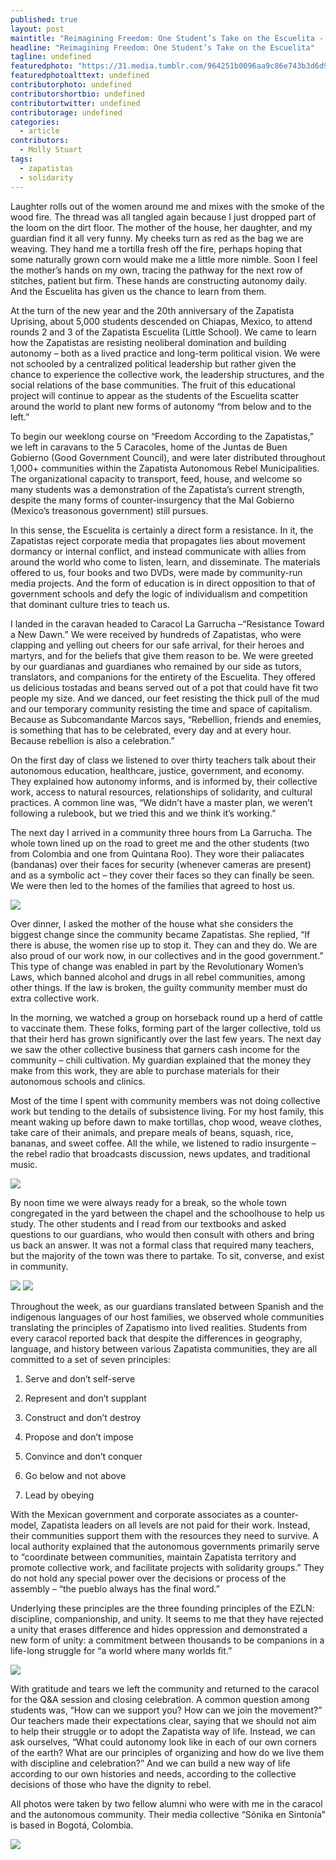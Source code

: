 ```yaml
---
published: true
layout: post
maintitle: "Reimagining Freedom: One Student’s Take on the Escuelita - {Young}ist"
headline: "Reimagining Freedom: One Student’s Take on the Escuelita"
tagline: undefined
featuredphoto: "https://31.media.tumblr.com/964251b0096aa9c86e743b3d6d9a0902/tumblr_inline_mzkbdeBhR61rkj9dw.png"
featuredphotoalttext: undefined
contributorphoto: undefined
contributorshortbio: undefined
contributortwitter: undefined
contributorage: undefined
categories: 
  - article
contributors: 
  - Molly Stuart
tags: 
  - zapatistas
  - solidarity
---
```


Laughter rolls out of the women around me and mixes with the smoke of the wood fire. The thread was all tangled again because I just dropped part of the loom on the dirt floor. The mother of the house, her daughter, and my guardian find it all very funny. My cheeks turn as red as the bag we are weaving. They hand me a tortilla fresh off the fire, perhaps hoping that some naturally grown corn would make me a little more nimble. Soon I feel the mother’s hands on my own, tracing the pathway for the next row of stitches, patient but firm. These hands are constructing autonomy daily. And the Escuelita has given us the chance to learn from them.

At the turn of the new year and the 20th anniversary of the Zapatista Uprising, about 5,000 students descended on Chiapas, Mexico, to attend rounds 2 and 3 of the Zapatista Escuelita (Little School). We came to learn how the Zapatistas are resisting neoliberal domination and building autonomy – both as a lived practice and long-term political vision. We were not schooled by a centralized political leadership but rather given the chance to experience the collective work, the leadership structures, and the social relations of the base communities. The fruit of this educational project will continue to appear as the students of the Escuelita scatter around the world to plant new forms of autonomy “from below and to the left.”

To begin our weeklong course on “Freedom According to the Zapatistas,” we left in caravans to the 5 Caracoles, home of the Juntas de Buen Gobierno (Good Government Council), and were later distributed throughout 1,000+ communities within the Zapatista Autonomous Rebel Municipalities. The organizational capacity to transport, feed, house, and welcome so many students was a demonstration of the Zapatista’s current strength, despite the many forms of counter-insurgency that the Mal Gobierno (Mexico’s treasonous government) still pursues.

In this sense, the Escuelita is certainly a direct form a resistance. In it, the Zapatistas reject corporate media that propagates lies about movement dormancy or internal conflict, and instead communicate with allies from around the world who come to listen, learn, and disseminate. The materials offered to us, four books and two DVDs, were made by community-run media projects. And the form of education is in direct opposition to that of government schools and defy the logic of individualism and competition that dominant culture tries to teach us. 

I landed in the caravan headed to Caracol La Garrucha –“Resistance Toward a New Dawn.” We were received by hundreds of Zapatistas, who were clapping and yelling out cheers for our safe arrival, for their heroes and martyrs, and for the beliefs that give them reason to be. We were greeted by our guardianas and guardianes who remained by our side as tutors, translators, and companions for the entirety of the Escuelita. They offered us delicious tostadas and beans served out of a pot that could have fit two people my size. And we danced, our feet resisting the thick pull of the mud and our temporary community resisting the time and space of capitalism. Because as Subcomandante Marcos says, “Rebellion, friends and enemies, is something that has to be celebrated, every day and at every hour. Because rebellion is also a celebration.”

On the first day of class we listened to over thirty teachers talk about their autonomous education, healthcare, justice, government, and economy. They explained how autonomy informs, and is informed by, their collective work, access to natural resources, relationships of solidarity, and cultural practices. A common line was, “We didn’t have a master plan, we weren’t following a rulebook, but we tried this and we think it’s working.”

The next day I arrived in a community three hours from La Garrucha. The whole town lined up on the road to greet me and the other students (two from Colombia and one from Quintana Roo). They wore their paliacates (bandanas) over their faces for security (whenever cameras are present) and as a symbolic act – they cover their faces so they can finally be seen. We were then led to the homes of the families that agreed to host us.

<img src='https://31.media.tumblr.com/eaa0fa99f6c4179572cf4c4a2cb8f1c1/tumblr_inline_mzkbgxUoEN1rkj9dw.png' class='col12'/>

Over dinner, I asked the mother of the house what she considers the biggest change since the community became Zapatistas. She replied, “If there is abuse, the women rise up to stop it. They can and they do. We are also proud of our work now, in our collectives and in the good government.” This type of change was enabled in part by the Revolutionary Women’s Laws, which banned alcohol and drugs in all rebel communities, among other things. If the law is broken, the guilty community member must do extra collective work.

In the morning, we watched a group on horseback round up a herd of cattle to vaccinate them. These folks, forming part of the larger collective, told us that their herd has grown significantly over the last few years. The next day we saw the other collective business that garners cash income for the community – chili cultivation. My guardian explained that the money they make from this work, they are able to purchase materials for their autonomous schools and clinics.

Most of the time I spent with community members was not doing collective work but tending to the details of subsistence living. For my host family, this meant waking up before dawn to make tortillas, chop wood, weave clothes, take care of their animals, and prepare meals of beans, squash, rice, bananas, and sweet coffee. All the while, we listened to radio insurgente – the rebel radio that broadcasts discussion, news updates, and traditional music.

<img src='https://31.media.tumblr.com/706446e72a04d90944b98b57b73aa3ec/tumblr_inline_mzkbegWo7b1rkj9dw.png' class='col12'/>

By noon time we were always ready for a break, so the whole town congregated in the yard between the chapel and the schoolhouse to help us study. The other students and I read from our textbooks and asked questions to our guardians, who would then consult with others and bring us back an answer. It was not a formal class that required many teachers, but the majority of the town was there to partake. To sit, converse, and exist in community.

<img src='https://31.media.tumblr.com/a819bd2581c729a900c9ae3031241297/tumblr_inline_mzkbf6jG1U1rkj9dw.png' class='col12'/>

<img src='https://31.media.tumblr.com/4b0ab3d68f3fbaa4eb8ed49da463c785/tumblr_inline_mzkbithykE1rkj9dw.png' class='col12'/>

Throughout the week, as our guardians translated between Spanish and the indigenous languages of our host families, we observed whole communities translating the principles of Zapatismo into lived realities. Students from every caracol reported back that despite the differences in geography, language, and history between various Zapatista communities, they are all committed to a set of seven principles:


1. Serve and don’t self-serve

2. Represent and don’t supplant

3. Construct and don’t destroy

4. Propose and don’t impose

5. Convince and don’t conquer

6. Go below and not above

7. Lead by obeying 


With the Mexican government and corporate associates as a counter-model, Zapatista leaders on all levels are not paid for their work. Instead, their communities support them with the resources they need to survive. A local authority explained that the autonomous governments primarily serve to “coordinate between communities, maintain Zapatista territory and promote collective work, and facilitate projects with solidarity groups.” They do not hold any special power over the decisions or process of the assembly – “the pueblo always has the final word.”

Underlying these principles are the three founding principles of the EZLN: discipline, companionship, and unity. It seems to me that they have rejected a unity that erases difference and hides oppression and demonstrated a new form of unity: a commitment between thousands to be companions in a life-long struggle for “a world where many worlds fit.”

<img src='https://31.media.tumblr.com/7c0fe9e6c552a9926be50295ce6b65d1/tumblr_inline_mzkbh7ZRw71rkj9dw.png' class='col12'/>

With gratitude and tears we left the community and returned to the caracol for the Q&A session and closing celebration. A common question among students was, “How can we support you? How can we join the movement?” Our teachers made their expectations clear, saying that we should not aim to help their struggle or to adopt the Zapatista way of life. Instead, we can ask ourselves, “What could autonomy look like in each of our own corners of the earth? What are our principles of organizing and how do we live them with discipline and celebration?” And we can build a new way of life according to our own histories and needs, according to the collective decisions of those who have the dignity to rebel.

 All photos were taken by two fellow alumni who were with me in the caracol and the autonomous community. Their media collective “Sónika en Sintonía” is based in Bogotá, Colombia.

<img src='https://31.media.tumblr.com/83bda8ccbc0df58435d2db8655a67805/tumblr_inline_mzkbj6D6Mx1rkj9dw.png' class='col12'/>